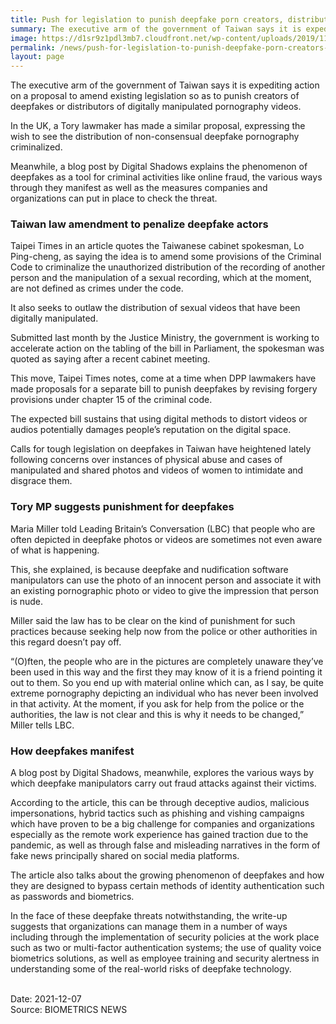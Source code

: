```yaml
---
title: Push for legislation to punish deepfake porn creators, distributors in Taiwan and UK
summary: The executive arm of the government of Taiwan says it is expediting action on a proposal to amend existing legislation so as to punish creators of deepfakes or distributors of digitally manipulated pornography videos.
image: https://d1sr9z1pdl3mb7.cloudfront.net/wp-content/uploads/2019/11/09151121/biometric-digital-identity-verification-for-fraud-prevention-1024x500.png
permalink: /news/push-for-legislation-to-punish-deepfake-porn-creators-distributors-in-taiwan-and-uk/
layout: page
---
```

The executive arm of the government of Taiwan says it is expediting action on a proposal to amend existing legislation so as to punish creators of deepfakes or distributors of digitally manipulated pornography videos.

In the UK, a Tory lawmaker has made a similar proposal, expressing the wish to see the distribution of non-consensual deepfake pornography criminalized.

Meanwhile, a blog post by Digital Shadows explains the phenomenon of deepfakes as a tool for criminal activities like online fraud, the various ways through they manifest as well as the measures companies and organizations can put in place to check the threat.

### Taiwan law amendment to penalize deepfake actors
Taipei Times in an article quotes the Taiwanese cabinet spokesman, Lo Ping-cheng, as saying the idea is to amend some provisions of the Criminal Code to criminalize the unauthorized distribution of the recording of another person and the manipulation of a sexual recording, which at the moment, are not defined as crimes under the code.

It also seeks to outlaw the distribution of sexual videos that have been digitally manipulated.

Submitted last month by the Justice Ministry, the government is working to accelerate action on the tabling of the bill in Parliament, the spokesman was quoted as saying after a recent cabinet meeting.

This move, Taipei Times notes, come at a time when DPP lawmakers have made proposals for a separate bill to punish deepfakes by revising forgery provisions under chapter 15 of the criminal code.

The expected bill sustains that using digital methods to distort videos or audios potentially damages people’s reputation on the digital space.

Calls for tough legislation on deepfakes in Taiwan have heightened lately following concerns over instances of physical abuse and cases of manipulated and shared photos and videos of women to intimidate and disgrace them.

### Tory MP suggests punishment for deepfakes
Maria Miller told Leading Britain’s Conversation (LBC) that people who are often depicted in deepfake photos or videos are sometimes not even aware of what is happening.

This, she explained, is because deepfake and nudification software manipulators can use the photo of an innocent person and associate it with an existing pornographic photo or video to give the impression that person is nude.

Miller said the law has to be clear on the kind of punishment for such practices because seeking help now from the police or other authorities in this regard doesn’t pay off.

“(O)ften, the people who are in the pictures are completely unaware they’ve been used in this way and the first they may know of it is a friend pointing it out to them. So you end up with material online which can, as I say, be quite extreme pornography depicting an individual who has never been involved in that activity. At the moment, if you ask for help from the police or the authorities, the law is not clear and this is why it needs to be changed,” Miller tells LBC.

### How deepfakes manifest
A blog post by Digital Shadows, meanwhile, explores the various ways by which deepfake manipulators carry out fraud attacks against their victims.

According to the article, this can be through deceptive audios, malicious impersonations, hybrid tactics such as phishing and vishing campaigns which have proven to be a big challenge for companies and organizations especially as the remote work experience has gained traction due to the pandemic, as well as through false and misleading narratives in the form of fake news principally shared on social media platforms.

The article also talks about the growing phenomenon of deepfakes and how they are designed to bypass certain methods of identity authentication such as passwords and biometrics.

In the face of these deepfake threats notwithstanding, the write-up suggests that organizations can manage them in a number of ways including through the implementation of security policies at the work place such as two or multi-factor authentication systems; the use of quality voice biometrics solutions, as well as employee training and security alertness in understanding some of the real-world risks of deepfake technology.

<br/>
Date: 2021-12-07
<br/>
Source: BIOMETRICS NEWS
